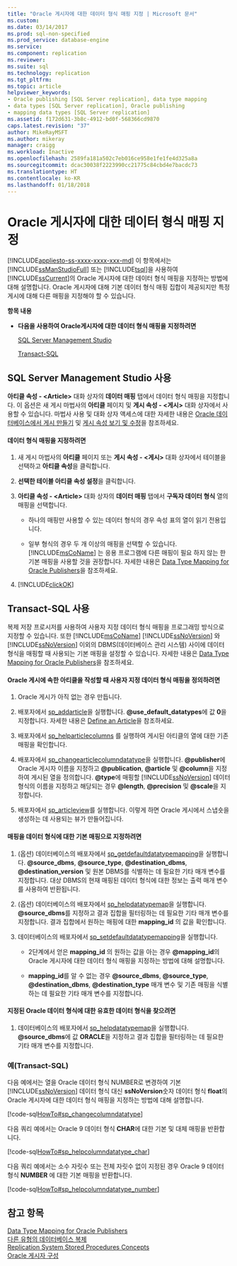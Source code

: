 ```yaml
---
title: "Oracle 게시자에 대한 데이터 형식 매핑 지정 | Microsoft 문서"
ms.custom: 
ms.date: 03/14/2017
ms.prod: sql-non-specified
ms.prod_service: database-engine
ms.service: 
ms.component: replication
ms.reviewer: 
ms.suite: sql
ms.technology: replication
ms.tgt_pltfrm: 
ms.topic: article
helpviewer_keywords:
- Oracle publishing [SQL Server replication], data type mapping
- data types [SQL Server replication], Oracle publishing
- mapping data types [SQL Server replication]
ms.assetid: f172d631-3b8c-4912-bd0f-568366cd9870
caps.latest.revision: "37"
author: MikeRayMSFT
ms.author: mikeray
manager: craigg
ms.workload: Inactive
ms.openlocfilehash: 2589fa181a502c7eb016ce958e1fe1fe4d325a8a
ms.sourcegitcommit: dcac30038f2223990cc21775c84cbd4e7bacdc73
ms.translationtype: HT
ms.contentlocale: ko-KR
ms.lasthandoff: 01/18/2018
---
```

# <a name="specify-data-type-mappings-for-an-oracle-publisher"></a>Oracle 게시자에 대한 데이터 형식 매핑 지정
[!INCLUDE[appliesto-ss-xxxx-xxxx-xxx-md](../../../includes/appliesto-ss-xxxx-xxxx-xxx-md.md)] 이 항목에서는 [!INCLUDE[ssManStudioFull](../../../includes/ssmanstudiofull-md.md)] 또는 [!INCLUDE[tsql](../../../includes/tsql-md.md)]을 사용하여 [!INCLUDE[ssCurrent](../../../includes/sscurrent-md.md)]의 Oracle 게시자에 대한 데이터 형식 매핑을 지정하는 방법에 대해 설명합니다. Oracle 게시자에 대해 기본 데이터 형식 매핑 집합이 제공되지만 특정 게시에 대해 다른 매핑을 지정해야 할 수 있습니다.  
  
 **항목 내용**  
  
-   **다음을 사용하여 Oracle게시자에 대한 데이터 형식 매핑을 지정하려면**  
  
     [SQL Server Management Studio](#SSMSProcedure)  
  
     [Transact-SQL](#TsqlProcedure)  
  
##  <a name="SSMSProcedure"></a> SQL Server Management Studio 사용  
 **아티클 속성 - \<Article>** 대화 상자의 **데이터 매핑** 탭에서 데이터 형식 매핑을 지정합니다. 이 옵션은 새 게시 마법사의 **아티클** 페이지 및 **게시 속성 - \<게시>** 대화 상자에서 사용할 수 있습니다. 마법사 사용 및 대화 상자 액세스에 대한 자세한 내용은 [Oracle 데이터베이스에서 게시 만들기](../../../relational-databases/replication/publish/create-a-publication-from-an-oracle-database.md) 및 [게시 속성 보기 및 수정](../../../relational-databases/replication/publish/view-and-modify-publication-properties.md)을 참조하세요.  
  
#### <a name="to-specify-a-data-type-mapping"></a>데이터 형식 매핑을 지정하려면  
  
1.  새 게시 마법사의 **아티클** 페이지 또는 **게시 속성 - \<게시>** 대화 상자에서 테이블을 선택하고 **아티클 속성**을 클릭합니다.  
  
2.  **선택한 테이블 아티클 속성 설정**을 클릭합니다.  
  
3.  **아티클 속성 - \<Article>** 대화 상자의 **데이터 매핑** 탭에서 **구독자 데이터 형식** 열의 매핑을 선택합니다.  
  
    -   하나의 매핑만 사용할 수 있는 데이터 형식의 경우 속성 표의 열이 읽기 전용입니다.  
  
    -   일부 형식의 경우 두 개 이상의 매핑을 선택할 수 있습니다. [!INCLUDE[msCoName](../../../includes/msconame-md.md)] 는 응용 프로그램에 다른 매핑이 필요 하지 않는 한 기본 매핑을 사용할 것을 권장합니다. 자세한 내용은 [Data Type Mapping for Oracle Publishers](../../../relational-databases/replication/non-sql/data-type-mapping-for-oracle-publishers.md)을 참조하세요.  
  
4.  [!INCLUDE[clickOK](../../../includes/clickok-md.md)]  
  
##  <a name="TsqlProcedure"></a> Transact-SQL 사용  
 복제 저장 프로시저를 사용하여 사용자 지정 데이터 형식 매핑을 프로그래밍 방식으로 지정할 수 있습니다. 또한 [!INCLUDE[msCoName](../../../includes/msconame-md.md)] [!INCLUDE[ssNoVersion](../../../includes/ssnoversion-md.md)] 와[!INCLUDE[ssNoVersion](../../../includes/ssnoversion-md.md)] 이외의 DBMS(데이터베이스 관리 시스템) 사이에 데이터 형식을 매핑할 때 사용되는 기본 매핑을 설정할 수 있습니다. 자세한 내용은 [Data Type Mapping for Oracle Publishers](../../../relational-databases/replication/non-sql/data-type-mapping-for-oracle-publishers.md)을 참조하세요.  
  
#### <a name="to-define-custom-data-type-mappings-when-creating-an-article-belonging-to-an-oracle-publication"></a>Oracle 게시에 속한 아티클을 작성할 때 사용자 지정 데이터 형식 매핑을 정의하려면  
  
1.  Oracle 게시가 아직 없는 경우 만듭니다.  
  
2.  배포자에서 [sp_addarticle](../../../relational-databases/system-stored-procedures/sp-addarticle-transact-sql.md)을 실행합니다. **@use_default_datatypes**에 값 **0**을 지정합니다. 자세한 내용은 [Define an Article](../../../relational-databases/replication/publish/define-an-article.md)을 참조하세요.  
  
3.  배포자에서 [sp_helparticlecolumns](../../../relational-databases/system-stored-procedures/sp-helparticlecolumns-transact-sql.md) 를 실행하여 게시된 아티클의 열에 대한 기존 매핑을 확인합니다.  
  
4.  배포자에서 [sp_changearticlecolumndatatype](../../../relational-databases/system-stored-procedures/sp-changearticlecolumndatatype-transact-sql.md)을 실행합니다. **@publisher**에 Oracle 게시자 이름을 지정하고 **@publication**, **@article** 및 **@column**을 지정하여 게시된 열을 정의합니다. **@type**에 매핑할 [!INCLUDE[ssNoVersion](../../../includes/ssnoversion-md.md)] 데이터 형식의 이름을 지정하고 해당되는 경우 **@length**, **@precision** 및 **@scale**을 지정합니다.  
  
5.  배포자에서 [sp_articleview](../../../relational-databases/system-stored-procedures/sp-articleview-transact-sql.md)를 실행합니다. 이렇게 하면 Oracle 게시에서 스냅숏을 생성하는 데 사용되는 뷰가 만들어집니다.  
  
#### <a name="to-specify-a-mapping-as-the-default-mapping-for-a-data-type"></a>매핑을 데이터 형식에 대한 기본 매핑으로 지정하려면  
  
1.  (옵션) 데이터베이스의 배포자에서 [sp_getdefaultdatatypemapping](../../../relational-databases/system-stored-procedures/sp-getdefaultdatatypemapping-transact-sql.md)을 실행합니다. **@source_dbms**, **@source_type**, **@destination_dbms**, **@destination_version** 및 원본 DBMS를 식별하는 데 필요한 기타 매개 변수를 지정합니다. 대상 DBMS의 현재 매핑된 데이터 형식에 대한 정보는 출력 매개 변수를 사용하여 반환됩니다.  
  
2.  (옵션) 데이터베이스의 배포자에서 [sp_helpdatatypemap](../../../relational-databases/system-stored-procedures/sp-helpdatatypemap-transact-sql.md)을 실행합니다. **@source_dbms**를 지정하고 결과 집합을 필터링하는 데 필요한 기타 매개 변수를 지정합니다. 결과 집합에서 원하는 매핑에 대한 **mapping_id** 의 값을 확인합니다.  
  
3.  데이터베이스의 배포자에서 [sp_setdefaultdatatypemapping](../../../relational-databases/system-stored-procedures/sp-setdefaultdatatypemapping-transact-sql.md)을 실행합니다.  
  
    -   2단계에서 얻은 **mapping_id** 의 원하는 값을 아는 경우 **@mapping_id**의 Oracle 게시자에 대한 데이터 형식 매핑을 지정하는 방법에 대해 설명합니다.  
  
    -   **mapping_id**를 알 수 없는 경우 **@source_dbms**, **@source_type**, **@destination_dbms**, **@destination_type** 매개 변수 및 기존 매핑을 식별하는 데 필요한 기타 매개 변수를 지정합니다.  
  
#### <a name="to-find-valid-data-types-for-a-given-oracle-data-type"></a>지정된 Oracle 데이터 형식에 대한 유효한 데이터 형식을 찾으려면  
  
1.  데이터베이스의 배포자에서 [sp_helpdatatypemap](../../../relational-databases/system-stored-procedures/sp-helpdatatypemap-transact-sql.md)을 실행합니다. **@source_dbms**에 값 **ORACLE**을 지정하고 결과 집합을 필터링하는 데 필요한 기타 매개 변수를 지정합니다.  
  
###  <a name="TsqlExample"></a> 예(Transact-SQL)  
 다음 예에서는 열을 Oracle 데이터 형식 NUMBER로 변경하여 기본 [!INCLUDE[ssNoVersion](../../../includes/ssnoversion-md.md)] 데이터 형식 대신 **ssNoVersion**숫자 데이터 형식 **float**의 Oracle 게시자에 대한 데이터 형식 매핑을 지정하는 방법에 대해 설명합니다.  
  
 [!code-sql[HowTo#sp_changecolumndatatype](../../../relational-databases/replication/codesnippet/tsql/specify-data-type-mappin_1.sql)]  
  
 다음 쿼리 예에서는 Oracle 9 데이터 형식 **CHAR**에 대한 기본 및 대체 매핑을 반환합니다.  
  
 [!code-sql[HowTo#sp_helpcolumndatatype_char](../../../relational-databases/replication/codesnippet/tsql/specify-data-type-mappin_2.sql)]  
  
 다음 쿼리 예에서는 소수 자릿수 또는 전체 자릿수 없이 지정된 경우 Oracle 9 데이터 형식 **NUMBER** 에 대한 기본 매핑을 반환합니다.  
  
 [!code-sql[HowTo#sp_helpcolumndatatype_number](../../../relational-databases/replication/codesnippet/tsql/specify-data-type-mappin_3.sql)]  
  
## <a name="see-also"></a>참고 항목  
 [Data Type Mapping for Oracle Publishers](../../../relational-databases/replication/non-sql/data-type-mapping-for-oracle-publishers.md)   
 [다른 유형의 데이터베이스 복제](../../../relational-databases/replication/non-sql/heterogeneous-database-replication.md)   
 [Replication System Stored Procedures Concepts](../../../relational-databases/replication/concepts/replication-system-stored-procedures-concepts.md)   
 [Oracle 게시자 구성](../../../relational-databases/replication/non-sql/configure-an-oracle-publisher.md)  
  
  
